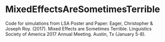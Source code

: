 # MixedEffectsAreSometimesTerrible

Code for simulations from LSA Poster and Paper: 
Eager, Christopher & Joseph Roy. (2017). Mixed Effects are Sometimes Terrible. Linguistics Society of America 2017 Annual Meeting. Austin, Tx (January 5-8).

